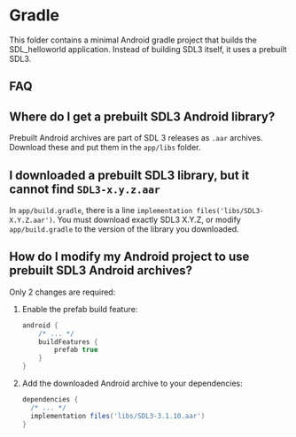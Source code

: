 # Gradle

This folder contains a minimal Android gradle project that builds the SDL_helloworld application.
Instead of building SDL3 itself, it uses a prebuilt SDL3.

## FAQ

## Where do I get a prebuilt SDL3 Android library?

Prebuilt Android archives are part of SDL 3 releases as `.aar` archives.
Download these and put them in the `app/libs` folder.

## I downloaded a prebuilt SDL3 library, but it cannot find `SDL3-x.y.z.aar`

In `app/build.gradle`, there is a line `implementation files('libs/SDL3-X.Y.Z.aar')`.
You must download exactly SDL3 X.Y.Z, or modify `app/build.gradle` to the version of the library you downloaded.

## How do I modify my Android project to use prebuilt SDL3 Android archives?

Only 2 changes are required:

1. Enable the prefab build feature:
   ```gradle
   android {
       /* ... */
       buildFeatures {
           prefab true
       }
   }
   ```
2. Add the downloaded Android archive to your dependencies:
   ```gradle
   dependencies {
     /* ... */      
     implementation files('libs/SDL3-3.1.10.aar')
   }
   ```
